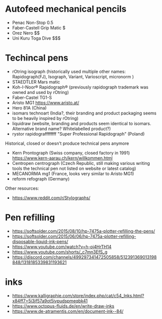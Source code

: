 
# Autofeed mechanical pencils

* Penac Non-Stop 0.5
* Faber-Castell Grip Matic $
* Orez Nero $$
* Uni Kuru Toga Dive $$$

# Techincal pens

* rOtring isograph (historically used multiple other names: Rapidograph(FJ), Isograph, Variant, Varioscript, micronorm )
* STAEDTLER Mars matic
* Koh-I-Noor® Rapidograph® (previously rapidograph trademark was owned and used by rOtring)
* Faber-Castel TG1-S
* Aristo MG1 https://www.aristo.at/ 
* Hero 81A (China)
* isomars technoart (India?, their branding and product packaging seems to be heavily inspired by rOtring)
* liquidraw (website, branding and products seem identical to isomars. Alternative brand name? Whitelabelled product?)
* rystor rapidograffffffff "Super Professional Rapidograph" (Poland)

Historical, closed or doesn't produce technical pens anymore

* Kern Prontograph (Swiss company, closed factory in 1991) https://www.kern-aarau.ch/kern/willkommen.html
* Centropen centrograph (Czech Republic, still making various writing tools the technical pen not listed on website or latest catalog)
* MECANORMA mg1 (France, looks very similar to Aristo MG1)
* reform refograph (Germany)

Other resources:
* https://www.reddit.com/r/Stylographs/

# Pen refilling

* https://softsolder.com/2015/08/10/hp-7475a-plotter-refilling-the-pens/
* https://softsolder.com/2015/06/06/hp-7475a-plotter-refilling-disposable-liquid-ink-pens/
* https://www.youtube.com/watch?v=h-oj4HrTH14 
* https://www.youtube.com/shorts/_c7mn3EfS_g
* https://discord.com/channels/499297341472505858/512391369013198848/1318185339831193621

# inks

* https://www.kalligraphie.com/store/index.php/cat/c54_Inks.html?x84ff7=5i3jf57a9ot5ivpudspmeqbk41
* https://www.octopus-fluids.de/en/write-draw-inks
* https://www.de-atramentis.com/en/document-ink--84/